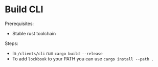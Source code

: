 # Build CLI

Prerequisites:
- Stable rust toolchain

Steps:
- In `/clients/cli` run `cargo build --release`
- To add `lockbook` to your PATH you can use `cargo install --path .`